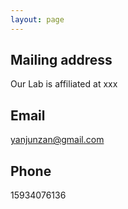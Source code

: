 ```yaml
---
layout: page
---
```


## Mailing address
Our Lab is affiliated at xxx
## Email

yanjunzan@gmail.com

## Phone

15934076136

